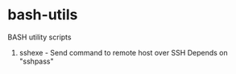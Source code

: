 # bash-utils
BASH utility scripts

1) sshexe - Send command to remote host over SSH
            Depends on "sshpass"
